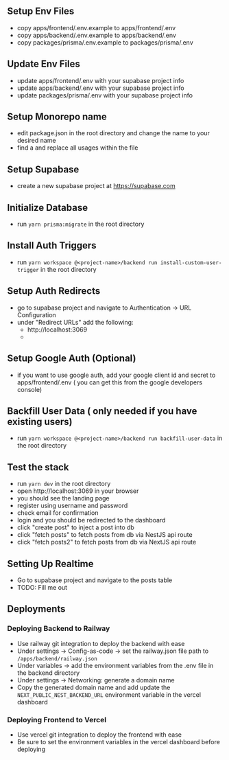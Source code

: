 ## Setup Env Files
- copy apps/frontend/.env.example to apps/frontend/.env
- copy apps/backend/.env.example to apps/backend/.env
- copy packages/prisma/.env.example to packages/prisma/.env

## Update Env Files
- update apps/frontend/.env with your supabase project info
- update apps/backend/.env with your supabase project info
- update packages/prisma/.env with your supabase project info

## Setup Monorepo name
- edit package.json in the root directory and change the name to your desired name
- find a and replace all usages within the file

## Setup Supabase
- create a new supabase project at https://supabase.com

## Initialize Database
- run `yarn prisma:migrate` in the root directory

## Install Auth Triggers
- run `yarn workspace @<project-name>/backend run install-custom-user-trigger` in the root directory

## Setup Auth Redirects
- go to supabase project and navigate to Authentication -> URL Configuration
- under "Redirect URLs" add the following:
    - http://localhost:3069
    - <your vercel domain>

## Setup Google Auth (Optional)
- if you want to use google auth, add your google client id and secret to apps/frontend/.env ( you can get this from the google developers console)

## Backfill User Data ( only needed if you have existing users)
- run `yarn workspace @<project-name>/backend run backfill-user-data` in the root directory

## Test the stack
- run `yarn dev` in the root directory
- open http://localhost:3069 in your browser
- you should see the landing page
- register using username and password
- check email for confirmation
- login and you should be redirected to the dashboard
- click "create post" to inject a post into db
- click "fetch posts" to fetch posts from db via NestJS api route
- click "fetch posts2" to fetch posts from db via NextJS api route


## Setting Up Realtime
- Go to supabase project and navigate to the posts table
- TODO: Fill me out

## Deployments

### Deploying Backend to Railway
- Use railway git integration to deploy the backend with ease
- Under settings -> Config-as-code -> set the railway.json file path to ```/apps/backend/railway.json```
- Under variables -> add the environment variables from the .env file in the backend directory
- Under settings -> Networking: generate a domain name
- Copy the generated domain name and add update the `NEXT_PUBLIC_NEST_BACKEND_URL` environment variable in the vercel dashboard

### Deploying Frontend to Vercel
- Use vercel git integration to deploy the frontend with ease
- Be sure to set the environment variables in the vercel dashboard before deploying